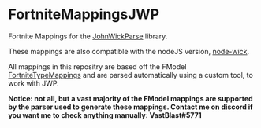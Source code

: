 # FortniteMappingsJWP
Fortnite Mappings for the [JohnWickParse](https://github.com/SirWaddles/JohnWickParse) library.

These mappings are also compatible with the nodeJS version, [node-wick](https://github.com/SirWaddles/node-wick).

All mappings in this repositry are based off the FModel [FortniteTypeMappings](https://github.com/FabianFG/FortniteTypeMappings) and are parsed automatically using a custom tool, to work with JWP.

**Notice: not all, but a vast majority of the FModel mappings are supported by the parser used to generate these mappings. Contact me on discord if you want me to check anything manually: VastBlast#5771**
